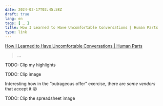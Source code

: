 ```yaml
---
date: 2024-02-17T02:45:58Z
draft: true
lang: en
tags: [ … ]
title: How I Learned to Have Uncomfortable Conversations | Human Parts
type: link
---
```


[How I Learned to Have Uncomfortable Conversations | Human Parts](https://humanparts.medium.com/finding-my-fighting-words-how-i-learned-to-have-uncomfortable-conversations-9c0bb09c50c)

> …

TODO: Clip my highlights

TODO: Clip image

Interesting how in the “outrageous offer” exercise, there are *some vendors* that accept it 😮

TODO: Clip the spreadsheet image

